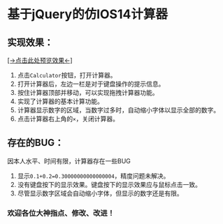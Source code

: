 # 基于jQuery的仿IOS14计算器

## 实现效果：
<a href="https://jacklzx.github.io/Calculator/Calculator.html" target="_blank">[→点击此处预览效果←]</a>
1. 点击`Calculator`按钮，打开计算器。
2. 打开计算器后，左边一栏是对于键盘操作的提示信息。
3. 按住计算器顶部并移动，可以实现拖拽计算器功能。
4. 实现了计算器的基本计算功能。
5. 计算器显示数字的区域，当数字过多时，自动缩小字体以显示全部的数字。
6. 点击计算器右上角的`×`，关闭计算器。
## 存在的BUG：
因本人水平、时间有限，计算器存在一些BUG
1. 显示`0.1+0.2=0.30000000000000004`，精度问题未解决。
2. 没有键盘按下的显示效果。键盘按下的显示效果应与鼠标点击一致。
3. 尽管显示数字区域会自动缩小字体，但显示的数字还是有限。

### 欢迎各位大神指点、修改、改进！